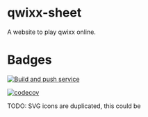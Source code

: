 # qwixx-sheet

A website to play qwixx online.

# Badges

[![Build and push service](https://github.com/Knoblauchpilze/qwixx-sheet/actions/workflows/build-and-push.yml/badge.svg)](https://github.com/Knoblauchpilze/qwixx-sheet/actions/workflows/build-and-push.yml)

[![codecov](https://codecov.io/gh/Knoblauchpilze/qwixx-sheet/graph/badge.svg?token=JQN8RET6K3)](https://codecov.io/gh/Knoblauchpilze/qwixx-sheet)

TODO: SVG icons are duplicated, this could be